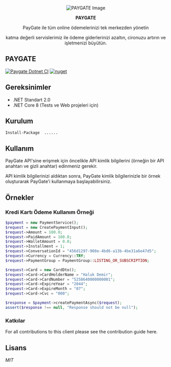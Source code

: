 <p align="center">
  <img src="https://github.com/esrayildiizz/Example/assets/106755194/e0197438-b265-449a-a90b-cf4f526a0e01" alt="PAYGATE Image"/>
</p>

<p align="center">
<strong>PAYGATE</strong>
</p>

<p align="center">
PayGate ile tüm online ödemelerinizi tek merkezden yönetin 
</p>
<p align="center">
katma değerli servislerimiz ile ödeme giderlerinizi azaltın, cironuzu artırın ve işletmenizi büyütün.
</p>

## PAYGATE
[![Paygate Dotnet CI](https://img.shields.io/badge/Paygate%20Dotnet%20CI-passing-brightgreen)]()
[![nuget](https://img.shields.io/badge/nuget-v1.0.61-blue)]()


## Gereksinimler
- .NET Standart 2.0
- .NET Core 8 (Tests ve Web projeleri için)

## Kurulum
`Install-Package  ...... `



## Kullanım
PayGate API'sine erişmek için öncelikle API kimlik bilgilerini (örneğin bir API anahtarı ve gizli anahtar) edinmeniz gerekir. 

API kimlik bilgilerinizi aldıktan sonra, PayGate kimlik bilgilerinizle bir örnek oluşturarak PayGate'i kullanmaya başlayabilirsiniz.

## Örnekler

### Kredi Kartı Ödeme Kullanım Örneği

```php
$payment = new PaymentService();
$request = new CreatePaymentInput();
$request->Amount = 100.0;
$request->PaidAmount = 100.0;
$request->WalletAmount = 0.0;
$request->Installment = 1;
$request->ConversationId = "456d1297-908e-4bd6-a13b-4be31a6e47d5";
$request->Currency = Currency::TRY;
$request->PaymentGroup = PaymentGroup::LISTING_OR_SUBSCRIPTION;

$request->Card = new CardDto();
$request->Card->CardHolderName = "Haluk Demir";
$request->Card->CardNumber = "5258640000000001";
$request->Card->ExpireYear = "2044";
$request->Card->ExpireMonth = "07";
$request->Card->Cvc = "000";

$response = $payment->createPaymentAsync($request);
assert($response !== null, "Response should not be null");
```


### Katkılar
For all contributions to this client please see the contribution guide here.

## Lisans

*MIT*
